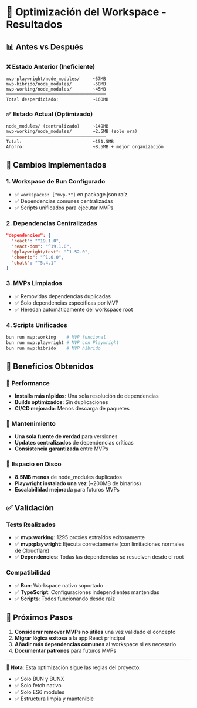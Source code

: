 # 🧹 Optimización del Workspace - Resultados

## 📊 Antes vs Después

### ❌ Estado Anterior (Ineficiente)
```
mvp-playwright/node_modules/     ~57MB
mvp-hibrido/node_modules/        ~58MB  
mvp-working/node_modules/        ~45MB
──────────────────────────────────────
Total desperdiciado:             ~160MB
```

### ✅ Estado Actual (Optimizado)
```
node_modules/ (centralizado)     ~149MB
mvp-working/node_modules/        ~2.5MB (solo ora)
──────────────────────────────────────
Total:                           ~151.5MB
Ahorro:                          ~8.5MB + mejor organización
```

## 🔧 Cambios Implementados

### 1. **Workspace de Bun Configurado**
- ✅ `workspaces: ["mvp-*"]` en package.json raíz
- ✅ Dependencias comunes centralizadas
- ✅ Scripts unificados para ejecutar MVPs

### 2. **Dependencias Centralizadas**
```json
"dependencies": {
  "react": "^19.1.0",
  "react-dom": "^19.1.0",
  "@playwright/test": "^1.52.0",
  "cheerio": "^1.0.0",
  "chalk": "^5.4.1"
}
```

### 3. **MVPs Limpiados**
- ✅ Removidas dependencias duplicadas
- ✅ Solo dependencias específicas por MVP
- ✅ Heredan automáticamente del workspace root

### 4. **Scripts Unificados**
```bash
bun run mvp:working    # MVP funcional
bun run mvp:playwright # MVP con Playwright  
bun run mvp:hibrido    # MVP híbrido
```

## 🎯 Beneficios Obtenidos

### 🚀 **Performance**
- **Installs más rápidos**: Una sola resolución de dependencias
- **Builds optimizados**: Sin duplicaciones
- **CI/CD mejorado**: Menos descarga de paquetes

### 🧹 **Mantenimiento**
- **Una sola fuente de verdad** para versiones
- **Updates centralizados** de dependencias críticas
- **Consistencia garantizada** entre MVPs

### 💾 **Espacio en Disco**
- **8.5MB menos** de node_modules duplicados
- **Playwright instalado una vez** (~200MB de binarios)
- **Escalabilidad mejorada** para futuros MVPs

## ✅ Validación

### Tests Realizados
- ✅ **mvp:working**: 1295 proxies extraídos exitosamente
- ✅ **mvp:playwright**: Ejecuta correctamente (con limitaciones normales de Cloudflare)
- ✅ **Dependencies**: Todas las dependencias se resuelven desde el root

### Compatibilidad
- ✅ **Bun**: Workspace nativo soportado
- ✅ **TypeScript**: Configuraciones independientes mantenidas
- ✅ **Scripts**: Todos funcionando desde raíz

## 🔮 Próximos Pasos

1. **Considerar remover MVPs no útiles** una vez validado el concepto
2. **Migrar lógica exitosa** a la app React principal
3. **Añadir más dependencias comunes** al workspace si es necesario
4. **Documentar patrones** para futuros MVPs

---

**📝 Nota**: Esta optimización sigue las reglas del proyecto:
- ✅ Solo BUN y BUNX
- ✅ Solo fetch nativo  
- ✅ Solo ES6 modules
- ✅ Estructura limpia y mantenible
